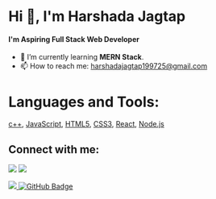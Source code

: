 # Hi 👋, I'm Harshada Jagtap
#### I'm Aspiring Full Stack Web Developer
<!--
**harshadajagtap25/harshadajagtap25** is a ✨ _special_ ✨ repository because its `README.md` (this file) appears on your GitHub profile.
-->

- :book: I’m currently learning **MERN Stack**.
- 📫 How to reach me: harshadajagtap199725@gmail.com

# Languages and Tools:
[c++](https://www.cplusplus.com/), [JavaScript](https://developer.mozilla.org/en-US/docs/Web/JavaScript), [HTML5](https://www.w3.org/html/), [CSS3](https://www.w3schools.com/css/), [React](https://reactjs.org/), [Node.js](https://nodejs.org/en/)



## Connect with me:
<p align="left">
  <a href = "www.linkedin.com/in/harshada-jagtap-88334a192/"><img src="https://img.icons8.com/fluent/48/000000/linkedin.png"/></a>
  <a href = "https://www.instagram.com/_harshu.jagtap/?hl=en"><img src="https://img.icons8.com/fluent/48/000000/instagram-new.png"/></a>
</p>


<a href="https://github.com/harshadajagtap25/github-profile-views-counter">
    <img src="https://komarev.com/ghpvc/?username=harshadajagtap25">
</a>
<a href="https://github.com/harshadajagtap25?tab=followers">
  <img src="https://img.shields.io/github/followers/harshadajagtap25?label=Followers&style=social" alt="GitHub Badge">
</a>
